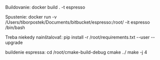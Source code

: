 Buildovanie: docker build . -t espresso

Spustenie:
docker run -v /Users/tiborpostek/Documents/bitbucket/espresso:/root/ -it espresso /bin/bash

Treba niekedy nainštalovať:
pip install -r /root/requirements.txt --user --upgrade

buildenie espressa:
cd /root/cmake-build-debug
cmake ../
make -j 4

